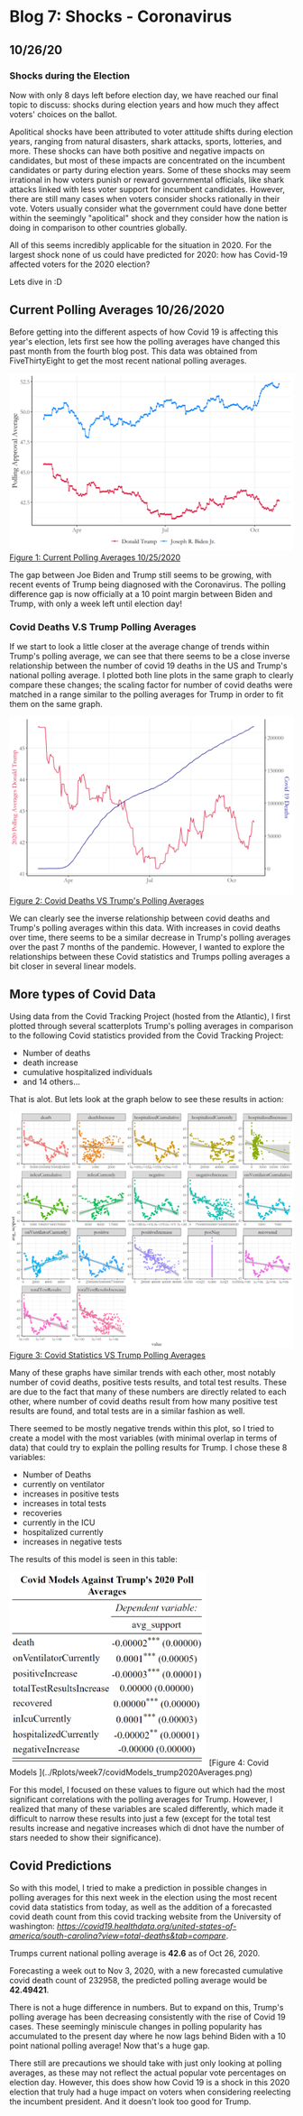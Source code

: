 # Blog 7: Shocks - Coronavirus
## 10/26/20

### Shocks during the Election

Now with only 8 days left before election day, we have reached our final topic to discuss: shocks during election years and how much they affect voters' choices on the ballot.

Apolitical shocks have been attributed to voter attitude shifts during election years, ranging from natural disasters, shark attacks, sports, lotteries, and more. These shocks can have both positive and negative impacts on candidates, but most of these impacts are concentrated on the incumbent candidates or party during election years. Some of these shocks may seem irrational in how voters punish or reward governmental officials, like shark attacks linked with less voter support for incumbent candidates. However, there are still many cases when voters consider shocks rationally in their vote. Voters usually consider what the government could have done better within the seemingly "apolitical" shock and they consider how the nation is doing in comparison to other countries globally.

All of this seems incredibly applicable for the situation in 2020. For the largest shock none of us could have predicted for 2020: how has Covid-19 affected voters for the 2020 election?

Lets dive in :D

## Current Polling Averages 10/26/2020

Before getting into the different aspects of how Covid 19 is affecting this year's election, lets first see how the polling averages have changed this past month from the fourth blog post. This data was obtained from FiveThirtyEight to get the most recent national polling averages.

![](../Rplots/week7/JoeVSDonald.png)
[Figure 1: Current Polling Averages 10/25/2020](../Rplots/week7/JoeVSDonald.png)

The gap between Joe Biden and Trump still seems to be growing, with recent events of Trump being diagnosed with the Coronavirus. The polling difference gap is now officially at a 10 point margin between Biden and Trump, with only a week left until election day!

### Covid Deaths V.S Trump Polling Averages

If we start to look a little closer at the average change of trends within Trump's polling average, we can see that there seems to be a close inverse relationship between the number of covid 19 deaths in the US and Trump's national polling average. I plotted both line plots in the same graph to clearly compare these changes; the scaling factor for number of covid deaths were matched in a range similar to the polling averages for Trump in order to fit them on the same graph.

![](../Rplots/week7/Donald_CovidDeaths.png)
[Figure 2: Covid Deaths VS Trump's Polling Averages ](../Rplots/week7/Donald_CovidDeaths.png)

We can clearly see the inverse relationship between covid deaths and Trump's polling averages within this data. With increases in covid deaths over time, there seems to be a similar decrease in Trump's polling averages over the past 7 months of the pandemic. However, I wanted to explore the relationships between these Covid statistics and Trumps polling averages a bit closer in several linear models.

## More types of Covid Data

Using data from the Covid Tracking Project (hosted from the Atlantic), I first plotted through several scatterplots Trump's polling averages in comparison to the following Covid statistics provided from the Covid Tracking Project:
- Number of deaths
- death increase
- cumulative hospitalized individuals
- and 14 others...

That is alot. But lets look at the graph below to see these results in action:

![](../Rplots/week7/CovidVsTrump_models.png)
[Figure 3: Covid Statistics VS Trump Polling Averages ](../Rplots/week7/CovidVsTrump_models.png)

Many of these graphs have similar trends with each other, most notably number of covid deaths, positive tests results, and total test results. These are due to the fact that many of these numbers are directly related to each other, where number of covid deaths result from how many positive test results are found, and total tests are in a similar fashion as well. 

There seemed to be mostly negative trends within this plot, so I tried to create a model with the most variables (with minimal overlap in terms of data) that could try to explain the polling results for Trump. I chose these 8 variables:

- Number of Deaths
- currently on ventilator
- increases in positive tests
- increases in total tests
- recoveries
- currently in the ICU
- hospitalized currently
- increases in negative tests

The results of this model is seen in this table:

<img src="../Rplots/week7/covidModels_trump2020Averages.png" width="350">
[Figure 4: Covid Models  ](../Rplots/week7/covidModels_trump2020Averages.png)

For this model, I focused on these values to figure out which had the most significant correlations with the polling averages for Trump. However, I realized that many of these variables are scaled differently, which made it difficult to narrow these results into just a few (except for the total test results increase and negative increases which di dnot have the number of stars needed to show their significance).

## Covid Predictions 

So with this model, I tried to make a prediction in possible changes in polling averages for this next week in the election using the most recent covid data statistics from today, as well as the addition of a forecasted covid death count from this covid tracking website from the University of washington: *https://covid19.healthdata.org/united-states-of-america/south-carolina?view=total-deaths&tab=compare*.

Trumps current national polling average is **42.6** as of Oct 26, 2020. 

Forecasting a week out to Nov 3, 2020, with a new forecasted cumulative covid death count of 232958, the predicted polling average would be **42.49421**.

There is not a huge difference in numbers. But to expand on this, Trump's polling average has been decreasing consistently with the rise of Covid 19 cases. These seemingly miniscule changes in polling popularity has accumulated to the present day where he now lags behind Biden with a 10 point national polling average! Now that's a huge gap. 

There still are precautions we should take with just only looking at polling averages, as these may not reflect the actual popular vote percentages on election day. However, this does show how Covid 19 is a shock in this 2020 election that truly had a huge impact on voters when considering reelecting the incumbent president. And it doesn't look too good for Trump.

